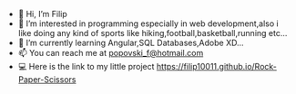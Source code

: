 - 👋 Hi, I’m Filip
- 👀 I’m interested in programming especially in web development,also i like doing any kind of sports like hiking,football,basketball,running etc...
- 🌱 I’m currently learning Angular,SQL Databases,Adobe XD...
- 📫 You can reach me at popovski_f@hotmail.com
- 💻 Here is the link to my little project https://filip10011.github.io/Rock-Paper-Scissors
